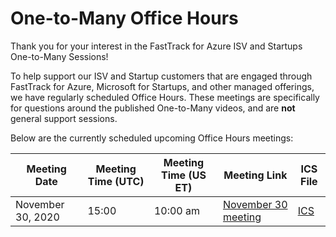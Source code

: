 # One-to-Many Office Hours

Thank you for your interest in the FastTrack for Azure ISV and Startups One-to-Many Sessions!

To help support our ISV and Startup customers that are engaged through FastTrack for Azure,
Microsoft for Startups, and other managed offerings, we have regularly scheduled Office Hours.
These meetings are specifically for questions around the published One-to-Many videos, and are
**not** general support sessions.

Below are the currently scheduled upcoming Office Hours meetings:

| Meeting Date | Meeting Time (UTC) | Meeting Time (US ET) | Meeting Link | ICS File | 
| --- | --- | --- | --- | --- |
| November 30, 2020 | 15:00 | 10:00 am | [November 30 meeting](https://aka.ms/fta/isv/onetomany/20201130-office-hours) | [ICS](20201130-officehours.ics) | 
